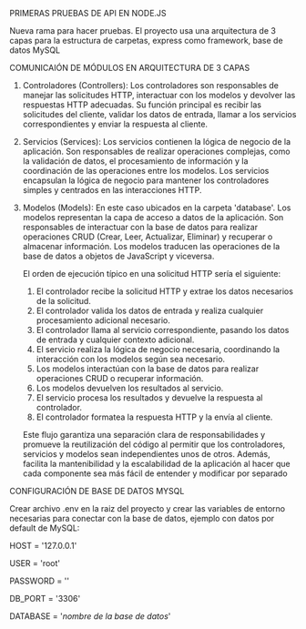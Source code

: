PRIMERAS PRUEBAS DE API EN NODE.JS

Nueva rama para hacer pruebas. El proyecto usa una arquitectura de 3 capas para la estructura de carpetas, express como framework, base de datos MySQL

COMUNICAIÓN DE MÓDULOS EN ARQUITECTURA DE 3 CAPAS

1. Controladores (Controllers): Los controladores son responsables de manejar las solicitudes HTTP, interactuar con los modelos y devolver las respuestas HTTP adecuadas. Su función principal es recibir las solicitudes del cliente, validar los datos de entrada, llamar a los servicios correspondientes y enviar la respuesta al cliente.
2. Servicios (Services): Los servicios contienen la lógica de negocio de la aplicación. Son responsables de realizar operaciones complejas, como la validación de datos, el procesamiento de información y la coordinación de las operaciones entre los modelos. Los servicios encapsulan la lógica de negocio para mantener los controladores simples y centrados en las interacciones HTTP.
3. Modelos (Models): En este caso ubicados en la carpeta 'database'. Los modelos representan la capa de acceso a datos de la aplicación. Son responsables de interactuar con la base de datos para realizar operaciones CRUD (Crear, Leer, Actualizar, Eliminar) y recuperar o almacenar información. Los modelos traducen las operaciones de la base de datos a objetos de JavaScript y viceversa.

   El orden de ejecución típico en una solicitud HTTP sería el siguiente:

   1. El controlador recibe la solicitud HTTP y extrae los datos necesarios de la solicitud.
   2. El controlador valida los datos de entrada y realiza cualquier procesamiento adicional necesario.
   3. El controlador llama al servicio correspondiente, pasando los datos de entrada y cualquier contexto adicional.
   4. El servicio realiza la lógica de negocio necesaria, coordinando la interacción con los modelos según sea necesario.
   5. Los modelos interactúan con la base de datos para realizar operaciones CRUD o recuperar información.
   6. Los modelos devuelven los resultados al servicio.
   7. El servicio procesa los resultados y devuelve la respuesta al controlador.
   8. El controlador formatea la respuesta HTTP y la envía al cliente.

   Este flujo garantiza una separación clara de responsabilidades y promueve la reutilización del código al permitir que los controladores, servicios y modelos sean independientes unos de otros. Además, facilita la mantenibilidad y la escalabilidad de la aplicación al hacer que cada componente sea más fácil de entender y modificar por separado

CONFIGURACIÓN DE BASE DE DATOS MYSQL

Crear archivo .env en la raiz del proyecto y crear las variables de entorno necesarias para conectar con la base de datos, ejemplo con datos por default de MySQL:

HOST = '127.0.0.1'

USER = 'root'

PASSWORD = ''

DB_PORT = '3306'

DATABASE = '_nombre de la base de datos_'
